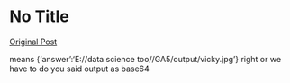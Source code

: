 # No Title

[Original Post](https://discourse.onlinedegree.iitm.ac.in/t/169029/206)

<p>means {‘answer’:‘E://data science too//GA5/output/vicky.jpg’} right or we have to do you said output as base64</p>